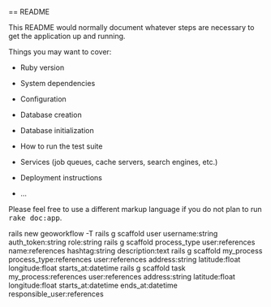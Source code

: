 == README

This README would normally document whatever steps are necessary to get the
application up and running.

Things you may want to cover:

* Ruby version

* System dependencies

* Configuration

* Database creation

* Database initialization

* How to run the test suite

* Services (job queues, cache servers, search engines, etc.)

* Deployment instructions

* ...


Please feel free to use a different markup language if you do not plan to run
<tt>rake doc:app</tt>.

rails new geoworkflow -T
rails g scaffold user username:string auth_token:string role:string
rails g scaffold process_type user:references name:references hashtag:string description:text
rails g scaffold my_process process_type:references user:references address:string latitude:float longitude:float starts_at:datetime
rails g scaffold task my_process:references user:references address:string latitude:float longitude:float starts_at:datetime ends_at:datetime responsible_user:references
